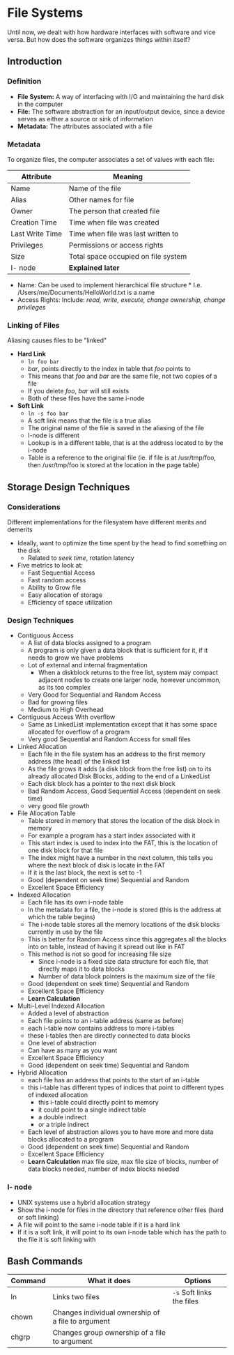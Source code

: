 # File Systems
Until now, we dealt with how hardware interfaces with software and vice versa. But how does the software organizes things within itself?

## Introduction

### Definition
* **File System:** A way of interfacing with I/O and maintaining the hard disk in the computer
* **File:** The software abstraction for an input/output device, since a device serves as either a source or sink of information
* **Metadata:** The attributes associated with a file

### Metadata
To organize files, the computer associates a set of values with each file:

| Attribute | Meaning |
| ---- | --- |
| Name | Name of the file |
| Alias | Other names for file |
| Owner | The person that created file |
| Creation Time | Time when file was created |
| Last Write Time | Time when file was last written to |
| Privileges | Permissions or access rights |
| Size | Total space occupied on file system |
| I- node | **Explained later** |

* Name: Can be used to implement hierarchical file structure
		* I.e. /Users/me/Documents/HelloWorld.txt is a name
* Access Rights: Include: *read, write, execute, change ownership, change privileges*

### Linking of Files
Aliasing causes files to be "linked"
* **Hard Link**
	* ```ln foo bar```
	* *bar*, points directly to the index in table that *foo* points to
	* This means that *foo* and *bar* are the same file, not two copies of a file
	* If you delete *foo*, *bar* will still exists
	* Both of these files have the same i-node
* **Soft Link**
	* ```ln -s foo bar```
	* A soft link means that the file is a true alias
	* The original name of the file is saved in the aliasing of the file
	* I-node is different
	* Lookup is in a different table, that is at the address located to by the i-node
	* Table is a reference to the original file (ie. if file is at /usr/tmp/foo, then /usr/tmp/foo is stored at the location in the page table)

## Storage Design Techniques
### Considerations
Different implementations for the filesystem have different merits and demerits
* Ideally, want to optimize the time spent by the head to find something on the disk
	* Related to *seek time*, rotation latency
* Five metrics to look at:
	* Fast Sequential Access
	* Fast random access
	* Ability to Grow file
	* Easy allocation of storage
	* Efficiency of space utilization

### Design Techniques
* Contiguous Access
	* A list of data blocks assigned to a program
	* A program is only given a data block that is sufficient for it, if it needs to grow we have problems
	* Lot of external and internal fragmentation
		* When a diskblock returns to the free list, system may compact adjacent nodes to create one larger node, however uncommon, as its too complex
	* Very Good for Sequential and Random Access
	* Bad for growing files
	* Medium to High Overhead
* Contiguous Access With overflow
 	* Same as LinkedList implementation except that it has some space allocated for overflow of a program
 	* Very good Sequential and Random Access for small files
* Linked Allocation
	* Each file in the file system has an address to the first memory address (the head) of the linked list
	* As the file grows it adds (a disk block from the free list) on to its already allocated Disk Blocks, adding to the end of a LinkedList
	* Each disk block has a pointer to the next disk block
	* Bad Random Access, Good Sequential Access (dependent on seek time)
	* very good file growth
* File Allocation Table
	* Table stored in memory that stores the location of the disk block in memory
	* For example a program has a start index associated with it
	* This start index is used to index into the FAT, this is the location of one disk block for that file
	* The index might have a number in the next column, this tells you where the next block of disk is locate in the FAT
	* If it is the last block, the next is set to -1
	* Good (dependent on seek time) Sequential and Random
	* Excellent Space Efficiency
* Indexed Allocation
	* Each file has its own i-node table
	* In the metadata for a file, the i-node is stored (this is the address at which the table begins)
	* The i-node table stores all the memory locations of the disk blocks currently in use by the file
	* This is better for Random Access since this aggregates all the blocks into on table, instead of having it spread out like in FAT
	* This method is not so good for increasing file size
		* Since i-node is a fixed size data structure for each file, that directly maps it to data blocks
		* Number of data block pointers is the maximum size of the file
	* Good (dependent on seek time) Sequential and Random
	* Excellent Space Efficiency
	- **Learn Calculation**
* Multi-Level Indexed Allocation
	* Added a level of abstraction
	* Each file points to an i-table address (same as before)
	* each i-table now contains address to more i-tables
	* these i-tables then are directly connected to data blocks
	* One level of abstraction
	* Can have as many as you want
	* Excellent Space Efficiency
	* Good (dependent on seek time) Sequential and Random
* Hybrid Allocation
	* each file has an address that points to the start of an i-table
	* this i-table has different types of indices that point to different types of indexed allocation
		* this i-table could directly point to memory
		* it could point to a single indirect table
		* a double indirect
		* or a triple indirect
	* Each level of abstraction allows you to have more and more data blocks allocated to a program
	* Good (dependent on seek time) Sequential and Random
	* Excellent Space Efficiency
	* **Learn Calculation** max file size, max file size of blocks, number of data blocks needed, number of index blocks needed

### I- node
* UNIX systems use a hybrid allocation strategy
* Show the i-node for files in the directory that reference other files (hard or soft linking)
* A file will point to the same i-node table if it is a hard link
* If it is a soft link, it will point to its own i-node table which has the path to the file it is soft linking with

## Bash Commands
| Command | What it does | Options |
| --- | --- | --- |
| ln | Links two files | `-s` Soft links the files |
| chown | Changes individual ownership of a file to argument | |
| chgrp | Changes group ownership of a file to argument | |

